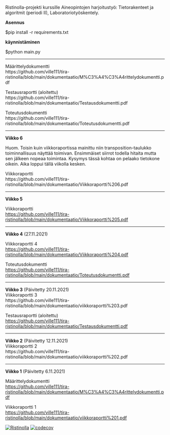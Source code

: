 Ristinolla-projekti kurssille Aineopintojen harjoitustyö: Tietorakenteet ja algoritmit (periodi II), Laboratoriotyöskentely.

<b>Asennus</b>

$pip install -r requirements.txt

<b>käynnistäminen</b>

$python main.py

<hr />
<p>
Määrittelydokumentti <br />
https://github.com/ville111/tira-ristinolla/blob/main/dokumentaatio/M%C3%A4%C3%A4rittelydokumentti.pdf
</p>
<p>
Testausraportti (aloitettu)<br />
https://github.com/ville111/tira-ristinolla/blob/main/dokumentaatio/Testausdokumentti.pdf
</p>
<p>
Toteutusdokumentti <br />
https://github.com/ville111/tira-ristinolla/blob/main/dokumentaatio/Toteutusdokumentti.pdf
</p>
<hr />
<b>Viikko 6</b><br />
<p>
Huom. Toisin kuin viikkoraportissa mainittu niin transposition-taulukko toiminnallisuus näyttää toimivan.
Ensimmäiset siirrot todella hitaita mutta sen jälkeen nopeaa toimintaa. Kysymys tässä kohtaa on pelaako tietokone oikein. Aika loppui tällä 
viikolla kesken.<p/>
Viikkoraportti <br />
https://github.com/ville111/tira-ristinolla/blob/main/dokumentaatio/Viikkoraportti%206.pdf

<hr />
<b>Viikko 5</b><br />

Viikkoraportti <br />
https://github.com/ville111/tira-ristinolla/blob/main/dokumentaatio/Viikkoraportti%205.pdf

<hr />
<b>Viikko 4</b> (27.11.2021)<br />

Viikkoraportti 4<br />
https://github.com/ville111/tira-ristinolla/blob/main/dokumentaatio/Viikkoraportti%204.pdf

Toteutusdokumentti <br />
https://github.com/ville111/tira-ristinolla/blob/main/dokumentaatio/Toteutusdokumentti.pdf

<hr />
<b>Viikko 3</b> (Päivitetty 20.11.2021)<br />
Viikkoraportti 3<br />
https://github.com/ville111/tira-ristinolla/blob/main/dokumentaatio/viikkoraportti%203.pdf

Testausraportti (aloitettu)\
https://github.com/ville111/tira-ristinolla/blob/main/dokumentaatio/Testausdokumentti.pdf

<hr />
<b>Viikko 2</b> (Päivitetty 12.11.2021)<br />
Viikkoraportti 2<br />
https://github.com/ville111/tira-ristinolla/blob/main/dokumentaatio/viikkoraportti%202.pdf

<hr />
<b>Viikko 1</b> (Päivitetty 6.11.2021)

Määrittelydokumentti\
https://github.com/ville111/tira-ristinolla/blob/main/dokumentaatio/M%C3%A4%C3%A4rittelydokumentti.pdf

Viikkoraportti 1\
https://github.com/ville111/tira-ristinolla/blob/main/dokumentaatio/viikkoraportti%201.pdf


 [![Ristinolla](https://github.com/ville111/tira-ristinolla/actions/workflows/ci.yml/badge.svg)](https://github.com/ville111/tira-ristinolla/actions/workflows/ci.yml)
[![codecov](https://codecov.io/gh/ville111/tira-ristinolla/branch/main/graph/badge.svg?token=K7MIK0QBCR)](https://codecov.io/gh/ville111/tira-ristinolla)
